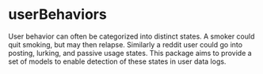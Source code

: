 userBehaviors
=============

User behavior can often be categorized into distinct states.  A smoker could quit smoking, but may then relapse.  Similarly a reddit user could go into posting, lurking, and passive usage states.  This package aims to provide a set of models to enable detection of these states in user data logs.  
